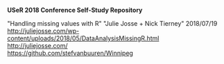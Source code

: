 **USeR 2018 Conference Self-Study Repository**

"Handling missing values with R"
 "Julie Josse + Nick Tierney" 2018/07/19  
 http://juliejosse.com/wp-content/uploads/2018/05/DataAnalysisMissingR.html  
 http://juliejosse.com/   
 https://github.com/stefvanbuuren/Winnipeg  
